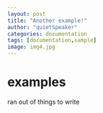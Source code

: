 ```yaml
---
layout: post
title: "Another example!"
author: "quietSpeaker"
categories: documentation
tags: [documentation,sample]
image: img4.jpg
---
```


# examples

ran out of things to write